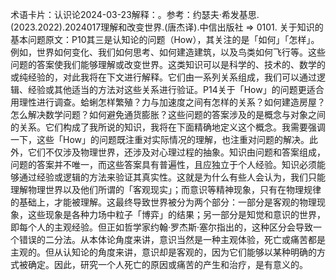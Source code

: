 

术语卡片：认识论2024-03-23解释：。参考：约瑟夫·希发基思.(2023.2022).2024017理解和改变世界.(唐杰译).中信出版社 => 0101. 关于知识的基本问题原文：P10其三是认知论的问题（How），其关注的是「如何」「怎样」。例如，世界如何变化、我们如何思考、如何建造建筑，以及鸟类如何飞行等。这些问题的答案使我们能够理解或改变世界。这类知识可以是科学的、技术的、数学的或纯经验的，对此我将在下文进行解释。它们由一系列关系组成，我们可以通过逻辑、经验或其他适当的方法对这些关系进行验证。P14关于「How」的问题更适合用理性进行调查。蛤蜊怎样繁殖？力与加速度之间有怎样的关系？如何建造房屋？怎么解决数学问题？如何避免通货膨胀？这些问题的答案涉及的是概念与对象之间的关系。它们构成了我所说的知识，我将在下面精确地定义这个概念。我需要强调一下，这些「How」的问题既注重对实际情况的理解，也注重对问题的解决。此外，它们不仅涉及物理世界，还涉及对心理过程的抽象。知识由问题和答案组成，问题的答案并不唯一，而这些答案具有普遍性，且应独立于个人经验。知识必须能够通过经验或逻辑的方法来验证其真实性。这就是为什么有些人会认为，我们只能理解物理世界以及他们所谓的「客观现实」；而意识等精神现象，只有在物理规律的基础上，才能被理解。这最终导致世界被分为两个部分：一部分是客观的物理现象，这些现象是各种力场中粒子「博弈」的结果；另一部分是知觉和意识的世界，即每个人的主观经验。但正如哲学家约翰·罗杰斯·塞尔指出的，这种区分会导致一个错误的二分法。从本体论角度来讲，意识当然是一种主观体验，死亡或痛苦都是主观的。但从认知论的角度来讲，意识却是客观的，因为它们能够以某种明确的方式被确定。因此，研究一个人死亡的原因或痛苦的产生和治疗，是有意义的。